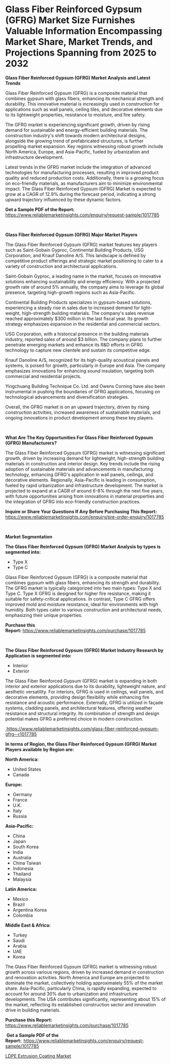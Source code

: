 <p><h1>Glass Fiber Reinforced Gypsum (GFRG) Market Size Furnishes Valuable Information Encompassing Market Share, Market Trends, and Projections Spanning from 2025 to 2032</h1></p><p><strong>Glass Fiber Reinforced Gypsum (GFRG) Market Analysis and Latest Trends</strong></p>
<p><p>Glass Fiber Reinforced Gypsum (GFRG) is a composite material that combines gypsum with glass fibers, enhancing its mechanical strength and durability. This innovative material is increasingly used in construction for applications such as wall panels, ceiling tiles, and decorative elements due to its lightweight properties, resistance to moisture, and fire safety. </p><p>The GFRG market is experiencing significant growth, driven by rising demand for sustainable and energy-efficient building materials. The construction industry's shift towards modern architectural designs, alongside the growing trend of prefabricated structures, is further propelling market expansion. Key regions witnessing robust growth include North America, Europe, and Asia-Pacific, fueled by urbanization and infrastructure development.</p><p>Latest trends in the GFRG market include the integration of advanced technologies for manufacturing processes, resulting in improved product quality and reduced production costs. Additionally, there is a growing focus on eco-friendly materials, as manufacturers aim to minimize environmental impact. The Glass Fiber Reinforced Gypsum (GFRG) Market is expected to grow at a CAGR of 12.9% during the forecast period, indicating a strong upward trajectory influenced by these dynamic factors.</p></p>
<p><strong>Get a Sample PDF of the Report:&nbsp;</strong> <a href="https://www.reliablemarketinsights.com/enquiry/request-sample/1017785?utm_campaign=1558&utm_medium=2&utm_source=Github&utm_content=ia&utm_term=21032025&utm_id=glass-fiber-reinforced-gypsum-gfrg">https://www.reliablemarketinsights.com/enquiry/request-sample/1017785</a></p>
<p>&nbsp;</p>
<p><strong>Glass Fiber Reinforced Gypsum (GFRG) Major Market Players</strong></p>
<p><p>The Glass Fiber Reinforced Gypsum (GFRG) market features key players such as Saint-Gobain Gyproc, Continental Building Products, USG Corporation, and Knauf Danoline A/S. This landscape is defined by competitive product offerings and strategic market positioning to cater to a variety of construction and architectural applications.</p><p>Saint-Gobain Gyproc, a leading name in the market, focuses on innovative solutions enhancing sustainability and energy efficiency. With a projected growth rate of around 5% annually, the company aims to leverage its global presence, targeting high-growth regions such as Asia-Pacific.</p><p>Continental Building Products specializes in gypsum-based solutions, experiencing a steady rise in sales due to increased demand for light-weight, high-strength building materials. The company's sales revenue reached approximately $300 million in the last fiscal year. Its growth strategy emphasizes expansion in the residential and commercial sectors.</p><p>USG Corporation, with a historical presence in the building materials industry, reported sales of around $3 billion. The company plans to further penetrate emerging markets and enhance its R&D efforts in GFRG technology to capture new clientele and sustain its competitive edge.</p><p>Knauf Danoline A/S, recognized for its high-quality acoustical panels and systems, is poised for growth, particularly in Europe and Asia. The company emphasizes innovations for enhancing sound insulation, targeting both commercial and residential projects.</p><p>Yingchuang Building Technique Co. Ltd. and Owens Corning have also been instrumental in pushing the boundaries of GFRG applications, focusing on technological advancements and diversification strategies.</p><p>Overall, the GFRG market is on an upward trajectory, driven by rising construction activities, increased awareness of sustainable materials, and ongoing innovations in product development among these key players.</p></p>
<p>&nbsp;</p>
<p><strong>What Are The Key Opportunities For Glass Fiber Reinforced Gypsum (GFRG) Manufacturers?</strong></p>
<p><p>The Glass Fiber Reinforced Gypsum (GFRG) market is witnessing significant growth, driven by increasing demand for lightweight, high-strength building materials in construction and interior design. Key trends include the rising adoption of sustainable materials and advancements in manufacturing technology, enhancing GFRG's application in wall panels, ceilings, and decorative elements. Regionally, Asia-Pacific is leading in consumption, fueled by rapid urbanization and infrastructure development. The market is projected to expand at a CAGR of around 6-8% through the next five years, with future opportunities arising from innovations in material properties and the integration of GFRG into eco-friendly construction practices.</p></p>
<p><strong>Inquire or Share Your Questions If Any Before Purchasing This Report:</strong> <a href="https://www.reliablemarketinsights.com/enquiry/pre-order-enquiry/1017785?utm_campaign=1558&utm_medium=2&utm_source=Github&utm_content=ia&utm_term=21032025&utm_id=glass-fiber-reinforced-gypsum-gfrg">https://www.reliablemarketinsights.com/enquiry/pre-order-enquiry/1017785</a></p>
<p>&nbsp;</p>
<p><strong>Market Segmentation</strong></p>
<p><strong>The Glass Fiber Reinforced Gypsum (GFRG) Market Analysis by types is segmented into:</strong></p>
<p><ul><li>Type X</li><li>Type C</li></ul></p>
<p><p>Glass Fiber Reinforced Gypsum (GFRG) is a composite material that combines gypsum with glass fibers, enhancing its strength and durability. The GFRG market is typically categorized into two main types: Type X and Type C. Type X GFRG is designed for higher fire resistance, making it suitable for safety-critical applications. In contrast, Type C GFRG offers improved mold and moisture resistance, ideal for environments with high humidity. Both types cater to various construction and architectural needs, emphasizing their unique properties.</p></p>
<p><strong>Purchase this Report:&nbsp;</strong><a href="https://www.reliablemarketinsights.com/purchase/1017785?utm_campaign=1558&utm_medium=2&utm_source=Github&utm_content=ia&utm_term=21032025&utm_id=glass-fiber-reinforced-gypsum-gfrg">https://www.reliablemarketinsights.com/purchase/1017785</a></p>
<p>&nbsp;</p>
<p><strong>The Glass Fiber Reinforced Gypsum (GFRG) Market Industry Research by Application is segmented into:</strong></p>
<p><ul><li>Interior</li><li>Exterior</li></ul></p>
<p><p>The Glass Fiber Reinforced Gypsum (GFRG) market is expanding in both interior and exterior applications due to its durability, lightweight nature, and aesthetic versatility. For interiors, GFRG is used in ceilings, wall panels, and decorative elements, providing design flexibility while enhancing fire resistance and acoustic performance. Externally, GFRG is utilized in façade systems, cladding panels, and architectural features, offering weather resistance and structural integrity. Its combination of strength and design potential makes GFRG a preferred choice in modern construction.</p></p>
<p><a href="https://www.reliablemarketinsights.com/glass-fiber-reinforced-gypsum-gfrg--r1017785?utm_campaign=1558&utm_medium=2&utm_source=Github&utm_content=ia&utm_term=21032025&utm_id=glass-fiber-reinforced-gypsum-gfrg">&nbsp;https://www.reliablemarketinsights.com/glass-fiber-reinforced-gypsum-gfrg--r1017785</a></p>
<p><strong>In terms of Region, the Glass Fiber Reinforced Gypsum (GFRG) Market Players available by Region are:</strong></p>
<p>
    <p> <strong> North America: </strong>
        <ul>
            <li>United States</li>
            <li>Canada</li>
        </ul>
        </p> 
    <p> <strong> Europe: </strong>
        <ul>
            <li>Germany</li>
            <li>France</li>
            <li>U.K.</li>
            <li>Italy</li>
            <li>Russia</li>
        </ul>
        </p> 
    <p> <strong> Asia-Pacific: </strong>
        <ul>
            <li>China</li>
            <li>Japan</li>
            <li>South Korea</li>
            <li>India</li>
            <li>Australia</li>
            <li>China Taiwan</li>
            <li>Indonesia</li>
            <li>Thailand</li>
            <li>Malaysia</li>
        </ul>
        </p> 
    <p> <strong> Latin America: </strong>
        <ul>
            <li>Mexico</li>
            <li>Brazil</li>
            <li>Argentina Korea</li>
            <li>Colombia</li>
        </ul>
        </p> 
    <p> <strong> Middle East & Africa: </strong>
        <ul>
            <li>Turkey</li>
            <li>Saudi</li>
            <li>Arabia</li>
            <li>UAE</li>
            <li>Korea</li>
        </ul>
    </p>
    </p>
<p><p>The Glass Fiber Reinforced Gypsum (GFRG) market is witnessing robust growth across various regions, driven by increased demand in construction and renovation activities. North America and Europe are projected to dominate the market, collectively holding approximately 55% of the market share. Asia-Pacific, particularly China, is rapidly expanding, expected to account for around 30% due to urbanization and infrastructure developments. The USA contributes significantly, representing about 15% of the market, reflecting its established construction sector and innovation drive in building materials.</p></p>
<p><strong>Purchase this Report: </strong><a href="https://www.reliablemarketinsights.com/purchase/1017785?utm_campaign=1558&utm_medium=2&utm_source=Github&utm_content=ia&utm_term=21032025&utm_id=glass-fiber-reinforced-gypsum-gfrg">https://www.reliablemarketinsights.com/purchase/1017785</a></p>
<p>&nbsp;<strong>Get a Sample PDF of the Report:&nbsp;&nbsp;</strong><a href="https://www.reliablemarketinsights.com/enquiry/request-sample/1017785?utm_campaign=1558&utm_medium=2&utm_source=Github&utm_content=ia&utm_term=21032025&utm_id=glass-fiber-reinforced-gypsum-gfrg">https://www.reliablemarketinsights.com/enquiry/request-sample/1017785</a></p>
<p><strong></strong></p>
<p><p><a href="https://github.com/sawrovpipolo/Market-Research-Report-List-1/blob/main/ldpe-extrusion-coating-market.md?utm_campaign=1558&utm_medium=2&utm_source=Github&utm_content=ia&utm_term=21032025&utm_id=glass-fiber-reinforced-gypsum-gfrg">LDPE Extrusion Coating Market</a></p></p>